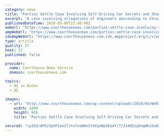 ```yaml
---
category: news
title: "Parties Settle Case Involving Self-Driving Car Secrets and Shadowy Chinese Companies"
excerpt: "A case involving allegations of engineers absconding to China with disk drives full of autonomous vehicle technology trade secrets has come to an end after all parties agreed to a settlement Friday."
publishedDateTime: 2020-05-08T22:40:00Z
webUrl: "https://www.courthousenews.com/parties-settle-case-involving-self-driving-car-secrets-and-shadowy-chinese-companies/"
ampWebUrl: "https://www.courthousenews.com/parties-settle-case-involving-self-driving-car-secrets-and-shadowy-chinese-companies/"
cdnAmpWebUrl: "https://www-courthousenews-com.cdn.ampproject.org/c/s/www.courthousenews.com/parties-settle-case-involving-self-driving-car-secrets-and-shadowy-chinese-companies/"
type: article
quality: 37
heat: 37
published: false

provider:
  name: Courthouse News Service
  domain: courthousenews.com

topics:
  - AI in Autos
  - AI

images:
  - url: "http://www.courthousenews.com/wp-content/uploads/2019/04/WeRideLeaf.jpg"
    width: 1000
    height: 666
    title: "Parties Settle Case Involving Self-Driving Car Secrets and Shadowy Chinese Companies"

secured: "cy3Sd/AFEz5pXF1ooIlJ+u7zeBAnItXXywWpSEo4Y/7/Jz4dZzg9ngWkiGuHZQDUl9TE4ZVQwUoMcCzx4LGQnsi8Oml2H3yzhN8O1/AjaXZlUM6yNrw6hjmLPD635J7ConS0eCBPSG44ePF4DZ7myVnWWc+xwfowTxsf0avUlaFJh09ODltP09Mmrd5qeCGqzbOBMOdTPmYcj54/G6Pddl7JBSwv0aG5Yv4LKnd5lTYgUHefOiAuZP/1iLLeJg3NgMSfOqbNdX+C2Yhr7P0tCgnjHZlpoAQJ4FKXTAxXsffJ9LDDb+aPoz5+uXZk9Ob38jFCEJPAnqFw/lCWNaBKIZBaaFQRzYgOyE7QKmt1/6lB7zHDnCPDUR3ARcrpMTraK0kDmt0E6baqVccZbUHrrNg/FskbY6rQNry1ds397f49Eh9V+JdD4Lyi5xRtzr0nBSGn2FBcsf3VBv52oqRU95FfavnJy0V6O1i2f201Kp4=;ErWeQF7O+EoqJ6LkI2mKCg=="
---
```


